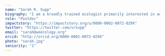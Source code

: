 ```yaml
---
name: "Sarah R. Supp"
biography: "I am a broadly trained ecologist primarily interested in addressing questions that work across ecological boundaries (e.g., spatial, temporal and organizational scales). My work includes field experiments, macroecology, and computational approaches to studying biodiversity in changing systems.."
role: "Postdoc"
impactstory: "https://impactstory.org/u/0000-0002-0072-029X"
twitter: "https://twitter.com/srsupp"
email: "sarah@weecology.org"
orcid: "http://orcid.org/0000-0002-0072-029X"
photo: "sarah.jpg"
seniority: "1"
---
```

